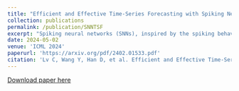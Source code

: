 ```yaml
---
title: "Efficient and Effective Time-Series Forecasting with Spiking Neural Networks"
collection: publications
permalink: /publication/SNNTSF
excerpt: "Spiking neural networks (SNNs), inspired by the spiking behavior of biological neurons, provide a unique pathway for capturing the intricacies of temporal data. However, applying SNNs to time-series forecasting is challenging due to difficulties in effective temporal alignment, complexities in encoding processes, and the absence of standardized guidelines for model selection. In this paper, we propose a framework for SNNs in time-series forecasting tasks, leveraging the efficiency of spiking neurons in processing temporal information. Through a series of experiments, we demonstrate that our proposed SNN-based approaches achieve comparable or superior results to traditional time-series forecasting methods on diverse benchmarks with much less energy consumption. Furthermore, we conduct detailed analysis experiments to assess the SNN's capacity to capture temporal dependencies within time-series data, offering valuable insights into its nuanced strengths and effectiveness in modeling the intricate dynamics of temporal data. Our study contributes to the expanding field of SNNs and offers a promising alternative for time-series forecasting tasks, presenting a pathway for the development of more biologically inspired and temporally aware forecasting models."
date: 2024-05-02
venue: 'ICML 2024'
paperurl: 'https://arxiv.org/pdf/2402.01533.pdf'
citation: 'Lv C, Wang Y, Han D, et al. Efficient and Effective Time-Series Forecasting with Spiking Neural Networks[J]. arXiv preprint arXiv:2402.01533, 2024.'
---
```


[Download paper here](https://arxiv.org/pdf/2402.01533.pdf)
